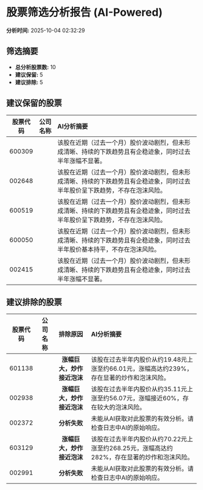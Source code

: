 # 股票筛选分析报告 (AI-Powered)

**分析时间:** 2025-10-04 02:32:29

## 筛选摘要

- **总分析股票数:** 10
- **建议保留:** 5
- **建议排除:** 5

## 建议保留的股票

| 股票代码 | 公司名称 | AI分析摘要 |
|:---:|:---:|:---|
| 600309 |  | 该股在近期（过去一个月）股价波动剧烈，但未形成清晰、持续的下跌趋势且有企稳迹象，同时过去半年涨幅不显著。 |
| 002648 |  | 该股在近期（过去一个月）股价波动剧烈，但未形成清晰、持续的下跌趋势且有企稳迹象，同时过去半年股价呈下跌趋势，不存在泡沫风险。 |
| 600519 |  | 该股在近期（过去一个月）股价波动剧烈，但未形成清晰、持续的下跌趋势且有企稳迹象，同时过去半年股价呈下跌趋势，不存在泡沫风险。 |
| 600050 |  | 该股在近期（过去一个月）股价波动剧烈，但未形成清晰、持续的下跌趋势且有企稳迹象，同时过去半年股价基本持平，不存在泡沫风险。 |
| 002415 |  | 该股在近期（过去一个月）股价波动剧烈，但未形成清晰、持续的下跌趋势且有企稳迹象，同时过去半年涨幅不显著。 |

## 建议排除的股票

| 股票代码 | 公司名称 | 排除原因 | AI分析摘要 |
|:---:|:---:|:---:|:---|
| 601138 |  | **涨幅巨大，炒作接近泡沫** | 该股在过去半年内股价从约19.48元上涨至约66.01元，涨幅高达约239%，存在显著的炒作和泡沫风险。 |
| 002938 |  | **涨幅巨大，炒作接近泡沫** | 该股在过去半年内股价从约35.11元上涨至约56.07元，涨幅接近60%，存在较大的泡沫风险。 |
| 002372 |  | **分析失败** | 未能从AI获取对此股票的有效分析。请检查日志中AI的原始响应。 |
| 603129 |  | **涨幅巨大，炒作接近泡沫** | 该股在过去半年内股价从约70.22元上涨至约268.25元，涨幅高达约282%，存在显著的炒作和泡沫风险。 |
| 002991 |  | **分析失败** | 未能从AI获取对此股票的有效分析。请检查日志中AI的原始响应。 |
